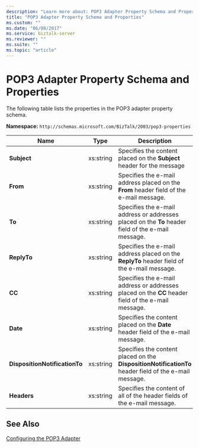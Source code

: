 ```yaml
---
description: "Learn more about: POP3 Adapter Property Schema and Properties"
title: "POP3 Adapter Property Schema and Properties"
ms.custom: ""
ms.date: "06/08/2017"
ms.service: biztalk-server
ms.reviewer: ""
ms.suite: ""
ms.topic: "article"
---
```

# POP3 Adapter Property Schema and Properties
The following table lists the properties in the POP3 adapter property schema.  
  
 **Namespace:** `http://schemas.microsoft.com/BizTalk/2003/pop3-properties`  
  
|**Name**|**Type**|**Description**|  
|--------------|--------------|---------------------|  
|**Subject**|xs:string|Specifies the content placed on the **Subject** header for the message|  
|**From**|xs:string|Specifies the e-mail address placed on the **From** header field of the e-mail message.|  
|**To**|xs:string|Specifies the e-mail address or addresses placed on the **To** header field of the e-mail message.|  
|**ReplyTo**|xs:string|Specifies the e-mail address placed on the **ReplyTo** header field of the e-mail message.|  
|**CC**|xs:string|Specifies the e-mail address or addresses placed on the **CC** header field of the e-mail message.|  
|**Date**|xs:string|Specifies the content placed on the **Date** header field of the e-mail message.|  
|**DispositionNotificationTo**|xs:string|Specifies the content placed on the **DispositionNotificationTo** header field of the e-mail message.|  
|**Headers**|xs:string|Specifies the content of all of the header fields of the e-mail message.|  
  
## See Also  
 [Configuring the POP3 Adapter](../core/configuring-the-pop3-adapter.md)
